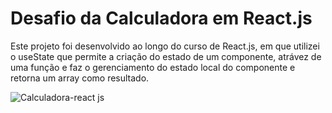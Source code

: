 # Desafio da Calculadora em React.js

Este projeto foi desenvolvido ao longo do curso de React.js, em que utilizei o useState que permite a criação do estado de um componente, atrávez de uma função e faz o gerenciamento do estado local do componente e retorna um array como resultado.


![Calculadora-react js](https://user-images.githubusercontent.com/112337725/230773035-a67fd73d-db23-45be-91be-331b95109a5c.png)
